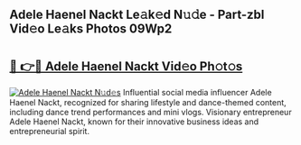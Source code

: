 ## Adele Haenel Nackt Le𝚊k𝚎d N𝚞𝚍e - Part-zbl Vid𝚎o Le𝚊ks Photos 09Wp2

# <h2><a href="http://fb8kg4f.evod.top/?m=Adele+Haenel+Nackt">🔗 👉🔴 Adele Haenel Nackt Vid𝚎o Ph𝚘t𝚘s</a></h2>

[![Adele Haenel Nackt N𝚞d𝚎s](https://i.imgur.com/8V9OHl7.gif)](http://fb8kg4f.evod.top/?m=Adele+Haenel+Nackt)
Influential social media influencer Adele Haenel Nackt, recognized for sharing lifestyle and dance-themed content, including dance trend performances and mini vlogs. Visionary entrepreneur Adele Haenel Nackt, known for their innovative business ideas and entrepreneurial spirit. 
